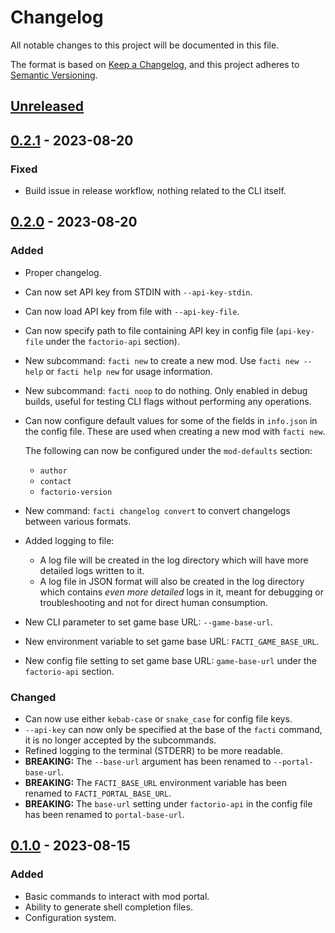 # Changelog

All notable changes to this project will be documented in this file.

The format is based on [Keep a Changelog](https://keepachangelog.com/en/1.0.0/),
and this project adheres to [Semantic Versioning](https://semver.org/spec/v2.0.0.html).

## [Unreleased]

## [0.2.1] - 2023-08-20

### Fixed

 - Build issue in release workflow, nothing related to the CLI itself.

## [0.2.0] - 2023-08-20

### Added

 - Proper changelog.
 - Can now set API key from STDIN with `--api-key-stdin`.
 - Can now load API key from file with `--api-key-file`.
 - Can now specify path to file containing API key in config file
   (`api-key-file` under the `factorio-api` section).
 - New subcommand: `facti new` to create a new mod.
   Use `facti new --help` or `facti help new` for usage information.
 - New subcommand: `facti noop` to do nothing.
   Only enabled in debug builds, useful for testing CLI flags without performing
   any operations.
 - Can now configure default values for some of the fields in `info.json` in
   the config file. These are used when creating a new mod with `facti new`.

   The following can now be configured under the `mod-defaults` section:
    * `author`
    * `contact`
    * `factorio-version`
 - New command: `facti changelog convert` to convert changelogs between various
   formats.
 - Added logging to file:
    - A log file will be created in the log directory which will have more
      detailed logs written to it.
    - A log file in JSON format will also be created in the log directory which
      contains *even more detailed* logs in it, meant for debugging or
      troubleshooting and not for direct human consumption.
 - New CLI parameter to set game base URL: `--game-base-url`.
 - New environment variable to set game base URL: `FACTI_GAME_BASE_URL`.
 - New config file setting to set game base URL: `game-base-url` under the
   `factorio-api` section.

### Changed

 - Can now use either `kebab-case` or `snake_case` for config file keys.
 - `--api-key` can now only be specified at the base of the `facti` command,
   it is no longer accepted by the subcommands.
 - Refined logging to the terminal (STDERR) to be more readable.
 - **BREAKING:** The `--base-url` argument has been renamed to `--portal-base-url`.
 - **BREAKING:** The `FACTI_BASE_URL` environment variable has been renamed
   to `FACTI_PORTAL_BASE_URL`.
 - **BREAKING:** The `base-url` setting under `factorio-api` in the config file
   has been renamed to `portal-base-url`.

## [0.1.0] - 2023-08-15

### Added

 - Basic commands to interact with mod portal.
 - Ability to generate shell completion files.
 - Configuration system.

[unreleased]: https://github.com/Sharparam/facti/compare/cli/v0.2.1...HEAD
[0.2.1]: https://github.com/Sharparam/facti/releases/tag/cli/v0.2.0...v0.2.1
[0.2.0]: https://github.com/Sharparam/facti/releases/tag/cli/v0.1.0...v0.2.0
[0.1.0]: https://github.com/Sharparam/facti/releases/tag/cli/v0.1.0
